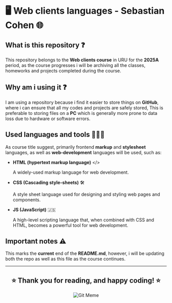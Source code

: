 
# 🖥️ Web clients languages - Sebastian Cohen  🌐





## What is this repository ❓

This repository belongs to the **Web clients course** in URU for the **2025A** period, as the course progresses i will be archiving all the classes, homeworks and projects completed during the course.

## Why am i using it ❓

I am using a repository because i find it easier to store things on **GitHub**, where i can ensure that all my codes and projects are safely stored, This is preferable to storing files on a **PC** which is generally more prone to data loss due to hardware or software errors.

## Used languages and tools 👨🏻‍💻

As course title suggest, primarily frontend **markup** and **stylesheet** languages, as well as **web-development** languages will be used, such as:

* **HTML (hypertext markup language)** </>

    A widely-used markup language for web development.

* **CSS (Cascading style-sheets)** 🛠️
    
    A style sheet language used for designing and styling web pages and components.

* **JS (JavaScript)** 🇯‌🇸‌

    A high-level scripting language that, when combined with CSS and HTML, becomes a powerful tool for web development.

## Important notes ⚠️

This marks the **current** end of the **README.md**, however, i will be updating both the repo as well as this file as the course continues.

---

<div align="center">

## ⭐ Thank you for reading, and happy coding! ⭐

![Git Meme](https://img.shields.io/badge/Made%20with-🐙🐱%20%20Git-blue?style=for-the-badge) 

</div>
